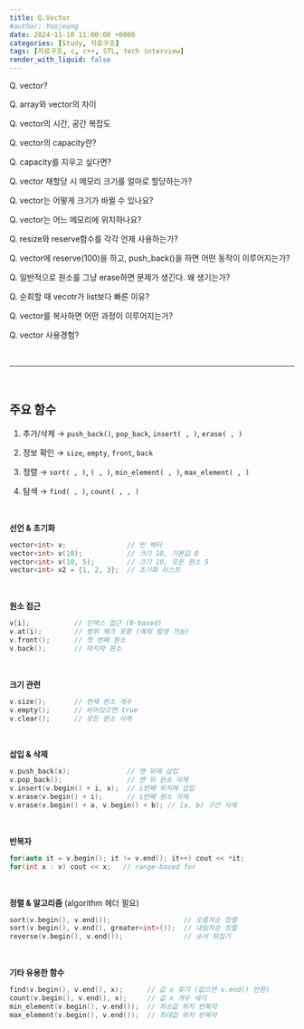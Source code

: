 ```yaml
---
title: Q.Vector
#author: Yoojeong
date: 2024-11-10 11:00:00 +0800
categories: [Study, 자료구조]
tags: [자료구조, c, c++, STL, tech interview]
render_with_liquid: false
---
```



Q. vector?  

Q. array와 vector의 차이    

Q. vector의 시간, 공간 복잡도  

Q. vector의 capacity란?   

Q. capacity를 지우고 싶다면?  

Q. vector 재할당 시 메모리 크기를 얼마로 할당하는가?  

Q. vector는 어떻게 크기가 바뀔 수 있나요?

Q. vector는 어느 메모리에 위치하나요?  

Q. resize와 reserve함수를 각각 언제 사용하는가?   

Q. vector에 reserve(100)을 하고, push_back()을 하면 어떤 동작이 이루어지는가? 

Q. 일반적으로 원소를 그냥 erase하면 문제가 생긴다. 왜 생기는가?  

Q. 순회할 때 vecotr가 list보다 빠른 이유?  

Q. vector를 복사하면 어떤 과정이 이루어지는가?    

Q. vector 사용경험?  

<br>

---

<br>

## 주요 함수  


1. 추가/삭제 → `push_back()`, `pop_back`, `insert( , )`, `erase( , )`  

2. 정보 확인 → `size`, `empty`, `front`, `back`

3. 정렬 → `sort( , )`, `( , )`, `min_element( , )`, `max_element( , )`  

5. 탐색 → `find( , )`, `count( , , )`

<br>

**선언 & 초기화**
```cpp
vector<int> v;               // 빈 벡터
vector<int> v(10);           // 크기 10, 기본값 0
vector<int> v(10, 5);        // 크기 10, 모든 원소 5
vector<int> v2 = {1, 2, 3};  // 초기화 리스트
```

<br>

**원소 접근**
```cpp
v[i];           // 인덱스 접근 (0-based)
v.at(i);        // 범위 체크 포함 (예외 발생 가능)
v.front();      // 첫 번째 원소
v.back();       // 마지막 원소
```

<br>

**크기 관련**
```cpp
v.size();       // 현재 원소 개수
v.empty();      // 비어있으면 true
v.clear();      // 모든 원소 삭제
```

<br>

**삽입 & 삭제**
```cpp
v.push_back(x);              // 맨 뒤에 삽입
v.pop_back();                // 맨 뒤 원소 삭제
v.insert(v.begin() + i, x);  // i번째 위치에 삽입
v.erase(v.begin() + i);      // i번째 원소 삭제
v.erase(v.begin() + a, v.begin() + b); // [a, b) 구간 삭제
```

<br>

**반복자**
```cpp
for(auto it = v.begin(); it != v.end(); it++) cout << *it;
for(int x : v) cout << x;   // range-based for
```

<br>


**정렬 & 알고리즘** (algorithm 헤더 필요)
```cpp
sort(v.begin(), v.end());                  // 오름차순 정렬
sort(v.begin(), v.end(), greater<int>());  // 내림차순 정렬
reverse(v.begin(), v.end());               // 순서 뒤집기
```

<br>

**기타 유용한 함수**
```cpp
find(v.begin(), v.end(), x);      // 값 x 찾기 (없으면 v.end() 반환)
count(v.begin(), v.end(), x);     // 값 x 개수 세기
min_element(v.begin(), v.end());  // 최소값 위치 반복자
max_element(v.begin(), v.end());  // 최대값 위치 반복자
```